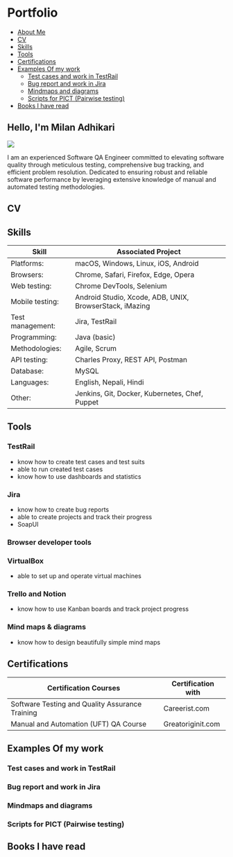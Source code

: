 # Portfolio
* [About Me](https://github.com/laxmilan143/laxmilan143/edit/main/README.md#hello-im-milan-adhikari)
* [CV](https://github.com/laxmilan143/laxmilan143/edit/main/README.md#cv)
* [Skills](https://github.com/laxmilan143/laxmilan143/edit/main/README.md#skills)
* [Tools](https://github.com/laxmilan143/laxmilan143/edit/main/README.md#tools)
* [Certifications](https://github.com/laxmilan143/laxmilan143/edit/main/README.md#certifications)
* [Examples Of my work](https://github.com/laxmilan143/laxmilan143/edit/main/README.md#examples-of-my-work)
   *   [Test cases and work in TestRail](https://github.com/laxmilan143/laxmilan143/edit/main/README.md#test-cases-and-work-in-testrail)
   *   [Bug report and work in Jira](https://github.com/laxmilan143/laxmilan143/edit/main/README.md#bug-report-and-work-in-jira)
   *   [Mindmaps and diagrams](https://github.com/laxmilan143/laxmilan143/edit/main/README.md#mindmaps-and-diagrams)
   *   [Scripts for PICT (Pairwise testing)](https://github.com/laxmilan143/laxmilan143/edit/main/README.md#scripts-for-pict-pairwise-testing)
* [Books I have read](https://github.com/laxmilan143/laxmilan143/edit/main/README.md#books-i-have-read)





## Hello, I'm Milan Adhikari
<a href="https://linkedin.com/in/milanad"><img src="https://img.shields.io/badge/-LinkedIn-0072b1?&style=for-the-badge&logo=linkedin&logoColor=white" /></a>

I am an experienced Software QA Engineer committed to elevating software quality through meticulous testing, comprehensive bug tracking, and efficient problem resolution. Dedicated to ensuring robust and reliable software performance by leveraging extensive knowledge of manual and automated testing methodologies.

## CV



## Skills

| Skill                                         | Associated Project |
|-----------------------------------------------|---------------------------|
|Platforms:                                     |macOS, Windows, Linux, iOS, Android
|Browsers:                                      |Chrome, Safari, Firefox, Edge, Opera
|Web testing:                                   |Chrome DevTools, Selenium   
|Mobile testing:	                              |Android Studio, Xcode, ADB, UNIX, BrowserStack, iMazing
|Test management:                               |Jira, TestRail
|Programming:                                   |Java (basic)
|Methodologies:                                 |Agile, Scrum
|API testing:	                                  |Charles Proxy, REST API, Postman
|Database:                                      |MySQL
|Languages:                                     |English, Nepali, Hindi
|Other:	                                        |Jenkins, Git, Docker, Kubernetes, Chef, Puppet
## Tools
### TestRail

* know how to create test cases and test suits
* able to run created test cases
* know how to use dashboards and statistics
### Jira

* know how to create bug reports
* able to create projects and track their progress
* SoapUI

### Browser developer tools

### VirtualBox

* able to set up and operate virtual machines
### Trello and Notion

* know how to use Kanban boards and track project progress
### Mind maps & diagrams

* know how to design beautifully simple mind maps
## Certifications
| Certification Courses                          | Certification with |
|------------------------------------------------|--------------------------------|
|Software Testing and Quality Assurance Training |Careerist.com
|Manual and Automation (UFT) QA Course           |Greatoriginit.com
## Examples Of my work
  ### Test cases and work in TestRail
  ### Bug report and work in Jira
  ### Mindmaps and diagrams
  ### Scripts for PICT (Pairwise testing)
## Books I have read
